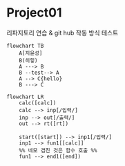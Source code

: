 # Project01
리파지토리 연습 &amp; git hub 작동 방식 테스트

```mermaid
flowchart TB
    A[지윤성]
    B(히힣)
    A ---> B
    B --test--> A
    A --> C{hello}
    B ---> C
```

```mermaid
flowchart LR
    calc([calc])
    calc --> inp[/입력/]
    inp --> out[/출력/]
    out --> rt([rt])

    start([start]) --> inp1[/입력/]
    inp1 --> fun1[[calc]] 
    %% 네모 겹친 것은 함수 호출 %%
    fun1 --> end1([end])
```